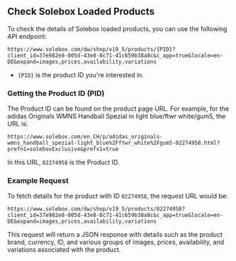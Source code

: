 ## Check Solebox Loaded Products

To check the details of Solebox loaded products, you can use the following API endpoint:
```
https://www.solebox.com/dw/shop/v19_5/products/{PID}?client_id=37e982e8-005d-43e8-8c71-41c659b38a8c&c_app=true&locale=en-DE&expand=images,prices,availability,variations
```

- `{PID}` is the product ID you're interested in.

### Getting the Product ID (PID)
The Product ID can be found on the product page URL. For example, for the adidas Originals WMNS Handball Spezial in light blue/ftwr white/gum5, the URL is:
```
https://www.solebox.com/en_CH/p/adidas_originals-wmns_handball_spezial-light_blue%2Fftwr_white%2Fgum5-02274958.html?prefn1=soleboxExclusive&prefv1=true
```
In this URL, `02274958` is the Product ID.

### Example Request
To fetch details for the product with ID `02274958`, the request URL would be:
```
https://www.solebox.com/dw/shop/v19_5/products/02274958?client_id=37e982e8-005d-43e8-8c71-41c659b38a8c&c_app=true&locale=en-DE&expand=images,prices,availability,variations
```

This request will return a JSON response with details such as the product brand, currency, ID, and various groups of images, prices, availability, and variations associated with the product.
